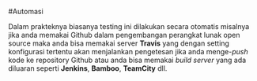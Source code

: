 #Automasi

Dalam prakteknya biasanya testing ini dilakukan secara otomatis misalnya jika anda memakai Github dalam pengembangan perangkat lunak open source maka anda bisa memakai server **Travis** yang dengan setting konfigurasi tertentu akan menjalankan pengetesan jika anda menge-*push* kode ke repository Github atau anda bisa memakai *build server* yang ada diluaran seperti **Jenkins**, **Bamboo**, **TeamCity** dll.


